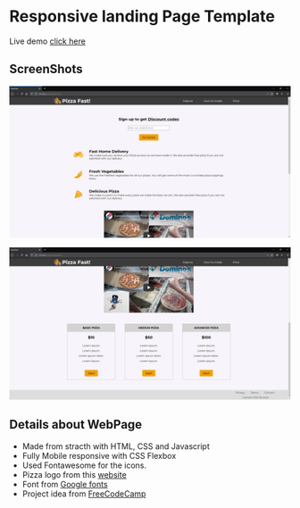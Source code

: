 #  Responsive landing Page Template

Live demo [click here](https://kailashganesh.github.io/landing-page/)  

## ScreenShots
![screenshot of landing page](img\Screenshot-1.jpg)  

![screenshot of landing page](img\Screenshot-2.jpg)  


## Details about WebPage
- Made from stracth with HTML, CSS and Javascript
- Fully Mobile responsive with CSS Flexbox 
- Used Fontawesome for the icons.
- Pizza logo from this [website](https://www.hiclipart.com/free-transparent-background-png-clipart-iabag)
- Font from [Google fonts](https://fonts.google.com/specimen/Montserrat?query=mont&sidebar.open=true&selection.family=Montserrat:wght@500#standard-styles)
- Project idea from [FreeCodeCamp](https://www.freecodecamp.org/learn/responsive-web-design/responsive-web-design-projects/build-a-product-landing-page)
